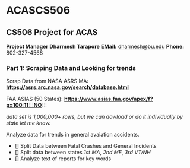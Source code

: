 # ACASCS506
## CS506 Project for ACAS 

**Project Manager**
**Dharmesh Tarapore**
**EMail:** dharmesh@bu.edu
**Phone:** 802-327-4568

### Part 1: Scraping Data and Looking for trends
Scrap Data from 
NASA ASRS MA: **https://asrs.arc.nasa.gov/search/database.html**

FAA ASIAS (50 States): **https://www.asias.faa.gov/apex/f?p=100:11:::NO:::** 

  *data set is 1,000,000+ rows, but we can dowload or do it individually by state let me know.*

Analyze data for trends in general avaiation accidents. 
  - [] Split Data between Fatal Crashes and General Incidents
  - [] Split data between states *1st MA*, *2nd ME*, *3rd VT/NH*
  - [] Analyze text of reports for  key words 
